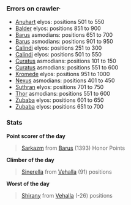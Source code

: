 ### Errors on crawler·
- [Anuhart](/#/ranking/Anuhart) elyos: positions 501 to 550
- [Balder](/#/ranking/Balder) elyos: positions 851 to 900
- [Barus](/#/ranking/Barus) asmodians: positions 651 to 700
- [Barus](/#/ranking/Barus) asmodians: positions 901 to 950
- [Calindi](/#/ranking/Calindi) elyos: positions 251 to 300
- [Calindi](/#/ranking/Calindi) elyos: positions 501 to 550
- [Curatus](/#/ranking/Curatus) asmodians: positions 101 to 150
- [Curatus](/#/ranking/Curatus) asmodians: positions 551 to 600
- [Kromede](/#/ranking/Kromede) elyos: positions 951 to 1000
- [Nexus](/#/ranking/Nexus) asmodians: positions 401 to 450
- [Suthran](/#/ranking/Suthran) elyos: positions 701 to 750
- [Thor](/#/ranking/Thor) asmodians: positions 551 to 600
- [Zubaba](/#/ranking/Zubaba) elyos: positions 601 to 650
- [Zubaba](/#/ranking/Zubaba) elyos: positions 651 to 700


### Stats

**Point scorer of the day**
>[Sarkazm](/#/character/Barus/101454) from [Barus](/#/ranking/Barus)  (1393) Honor Points


**Climber of the day**
>[Sinerella](/#/character/Vehalla/393199) from [Vehalla](/#/ranking/Vehalla)  (91) positions


**Worst of the day**
>[Shirany](/#/character/Vehalla/493135) from [Vehalla](/#/ranking/Vehalla)  (-26) positions


